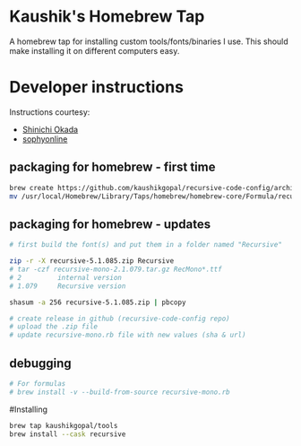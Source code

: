 # Kaushik's Homebrew Tap

A homebrew tap for installing custom tools/fonts/binaries I use. This should make installing it on different computers easy.

# Developer instructions

Instructions courtesy:

* [Shinichi Okada](https://betterprogramming.pub/a-step-by-step-guide-to-create-homebrew-taps-from-github-repos-f33d3755ba74)
* [sophyonline](http://sophyonline.com/blog/index.php/2018/03/19/create-a-local-formula-for-homebrew-tap-it/)

## packaging for homebrew - first time

```sh
brew create https://github.com/kaushikgopal/recursive-code-config/archive/refs/tags/v2.1.079.tar.gz
mv /usr/local/Homebrew/Library/Taps/homebrew/homebrew-core/Formula/recursive-code-config.rb ./
```

## packaging for homebrew - updates

```sh
# first build the font(s) and put them in a folder named "Recursive"

zip -r -X recursive-5.1.085.zip Recursive
# tar -czf recursive-mono-2.1.079.tar.gz RecMono*.ttf
# 2         internal version
# 1.079     Recursive version

shasum -a 256 recursive-5.1.085.zip | pbcopy

# create release in github (recursive-code-config repo)
# upload the .zip file
# update recursive-mono.rb file with new values (sha & url)
```

## debugging

```sh
# For formulas
# brew install -v --build-from-source recursive-mono.rb
```

#Installing

```sh
brew tap kaushikgopal/tools
brew install --cask recursive
```
